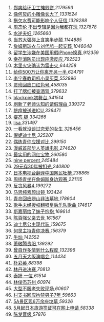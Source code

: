 1. [ 郑爽给环卫工摊煎饼 ](https://s.weibo.com/weibo?q=%23%E9%83%91%E7%88%BD%E7%BB%99%E7%8E%AF%E5%8D%AB%E5%B7%A5%E6%91%8A%E7%85%8E%E9%A5%BC%23&Refer=top) *2179593*
1. [ 像何炅的小雕像长大了 ](https://s.weibo.com/weibo?q=%23%E5%83%8F%E4%BD%95%E7%82%85%E7%9A%84%E5%B0%8F%E9%9B%95%E5%83%8F%E9%95%BF%E5%A4%A7%E4%BA%86%23&Refer=top) *1331524*
1. [ 拖欠水费可能影响个人征信 ](https://s.weibo.com/weibo?q=%23%E6%8B%96%E6%AC%A0%E6%B0%B4%E8%B4%B9%E5%8F%AF%E8%83%BD%E5%BD%B1%E5%93%8D%E4%B8%AA%E4%BA%BA%E5%BE%81%E4%BF%A1%23&Refer=top) *1328288*
1. [ 周杰伦 不出专辑是因为我都在玩 ](https://s.weibo.com/weibo?q=%23%E5%91%A8%E6%9D%B0%E4%BC%A6%20%E4%B8%8D%E5%87%BA%E4%B8%93%E8%BE%91%E6%98%AF%E5%9B%A0%E4%B8%BA%E6%88%91%E9%83%BD%E5%9C%A8%E7%8E%A9%23&Refer=top) *1327878*
1. [ 水逆夫妇 ](https://s.weibo.com/weibo?q=%E6%B0%B4%E9%80%86%E5%A4%AB%E5%A6%87&Refer=top) *1265660*
1. [ 当苏大强碰上含笑半步颠 ](https://s.weibo.com/weibo?q=%23%E5%BD%93%E8%8B%8F%E5%A4%A7%E5%BC%BA%E7%A2%B0%E4%B8%8A%E5%90%AB%E7%AC%91%E5%8D%8A%E6%AD%A5%E9%A2%A0%23&Refer=top) *1144885*
1. [ 詹姆斯球衣与刘代旭一起安葬 ](https://s.weibo.com/weibo?q=%23%E8%A9%B9%E5%A7%86%E6%96%AF%E7%90%83%E8%A1%A3%E4%B8%8E%E5%88%98%E4%BB%A3%E6%97%AD%E4%B8%80%E8%B5%B7%E5%AE%89%E8%91%AC%23&Refer=top) *1046048*
1. [ 留学生涉嫌在美国用假iPhone换真 ](https://s.weibo.com/weibo?q=%23%E7%95%99%E5%AD%A6%E7%94%9F%E6%B6%89%E5%AB%8C%E5%9C%A8%E7%BE%8E%E5%9B%BD%E7%94%A8%E5%81%87iPhone%E6%8D%A2%E7%9C%9F%23&Refer=top) *912359*
1. [ 幸存消防员出现应激反应 ](https://s.weibo.com/weibo?q=%23%E5%B9%B8%E5%AD%98%E6%B6%88%E9%98%B2%E5%91%98%E5%87%BA%E7%8E%B0%E5%BA%94%E6%BF%80%E5%8F%8D%E5%BA%94%23&Refer=top) *792523*
1. [ 木里火灾确认为雷击火 ](https://s.weibo.com/weibo?q=%23%E6%9C%A8%E9%87%8C%E7%81%AB%E7%81%BE%E7%A1%AE%E8%AE%A4%E4%B8%BA%E9%9B%B7%E5%87%BB%E7%81%AB%23&Refer=top) *644258*
1. [ 给你500万让你离开另一半 ](https://s.weibo.com/weibo?q=%23%E7%BB%99%E4%BD%A0500%E4%B8%87%E8%AE%A9%E4%BD%A0%E7%A6%BB%E5%BC%80%E5%8F%A6%E4%B8%80%E5%8D%8A%23&Refer=top) *624791*
1. [ 李宇春教司机小吴买菜 ](https://s.weibo.com/weibo?q=%23%E6%9D%8E%E5%AE%87%E6%98%A5%E6%95%99%E5%8F%B8%E6%9C%BA%E5%B0%8F%E5%90%B4%E4%B9%B0%E8%8F%9C%23&Refer=top) *552996*
1. [ 贾玲回应口红色号 ](https://s.weibo.com/weibo?q=%23%E8%B4%BE%E7%8E%B2%E5%9B%9E%E5%BA%94%E5%8F%A3%E7%BA%A2%E8%89%B2%E5%8F%B7%23&Refer=top) *458035*
1. [ 打了腮红被查酒驾 ](https://s.weibo.com/weibo?q=%23%E6%89%93%E4%BA%86%E8%85%AE%E7%BA%A2%E8%A2%AB%E6%9F%A5%E9%85%92%E9%A9%BE%23&Refer=top) *379632*
1. [ blackpink初舞台 ](https://s.weibo.com/weibo?q=%23blackpink%E5%88%9D%E8%88%9E%E5%8F%B0%23&Refer=top) *341514*
1. [ 刷新了老师认知的请假理由 ](https://s.weibo.com/weibo?q=%23%E5%88%B7%E6%96%B0%E4%BA%86%E8%80%81%E5%B8%88%E8%AE%A4%E7%9F%A5%E7%9A%84%E8%AF%B7%E5%81%87%E7%90%86%E7%94%B1%23&Refer=top) *339372*
1. [ 挤痘被送进ICU ](https://s.weibo.com/weibo?q=%23%E6%8C%A4%E7%97%98%E8%A2%AB%E9%80%81%E8%BF%9BICU%23&Refer=top) *336471*
1. [ 姿态 腿 ](https://s.weibo.com/weibo?q=%E5%A7%BF%E6%80%81%20%E8%85%BF&Refer=top) *334266*
1. [ lisa ](https://s.weibo.com/weibo?q=lisa&Refer=top) *331497*
1. [ 一看就没谈过恋爱的女生 ](https://s.weibo.com/weibo?q=%23%E4%B8%80%E7%9C%8B%E5%B0%B1%E6%B2%A1%E8%B0%88%E8%BF%87%E6%81%8B%E7%88%B1%E7%9A%84%E5%A5%B3%E7%94%9F%23&Refer=top) *328456*
1. [ 倪妮迪士尼 ](https://s.weibo.com/weibo?q=%E5%80%AA%E5%A6%AE%E8%BF%AA%E5%A3%AB%E5%B0%BC&Refer=top) *325207*
1. [ 偶练青你应援对比 ](https://s.weibo.com/weibo?q=%23%E5%81%B6%E7%BB%83%E9%9D%92%E4%BD%A0%E5%BA%94%E6%8F%B4%E5%AF%B9%E6%AF%94%23&Refer=top) *299150*
1. [ 漫威首部华人英雄电影 ](https://s.weibo.com/weibo?q=%23%E6%BC%AB%E5%A8%81%E9%A6%96%E9%83%A8%E5%8D%8E%E4%BA%BA%E8%8B%B1%E9%9B%84%E7%94%B5%E5%BD%B1%23&Refer=top) *274620*
1. [ 最实用的网红宝物 ](https://s.weibo.com/weibo?q=%E6%9C%80%E5%AE%9E%E7%94%A8%E7%9A%84%E7%BD%91%E7%BA%A2%E5%AE%9D%E7%89%A9&Refer=top) *260580*
1. [ nine percent ](https://s.weibo.com/weibo?q=nine%20percent&Refer=top) *245484*
1. [ 29元存30年被扣光 ](https://s.weibo.com/weibo?q=%2329%E5%85%83%E5%AD%9830%E5%B9%B4%E8%A2%AB%E6%89%A3%E5%85%89%23&Refer=top) *240800*
1. [ 日本电视台翻译中国网民吐槽 ](https://s.weibo.com/weibo?q=%E6%97%A5%E6%9C%AC%E7%94%B5%E8%A7%86%E5%8F%B0%E7%BF%BB%E8%AF%91%E4%B8%AD%E5%9B%BD%E7%BD%91%E6%B0%91%E5%90%90%E6%A7%BD&Refer=top) *238865*
1. [ 周扬青坐在詹姆斯身边观赛 ](https://s.weibo.com/weibo?q=%23%E5%91%A8%E6%89%AC%E9%9D%92%E5%9D%90%E5%9C%A8%E8%A9%B9%E5%A7%86%E6%96%AF%E8%BA%AB%E8%BE%B9%E8%A7%82%E8%B5%9B%23&Refer=top) *221115*
1. [ 反贪风暴4 ](https://s.weibo.com/weibo?q=%E5%8F%8D%E8%B4%AA%E9%A3%8E%E6%9A%B44&Refer=top) *199272*
1. [ 马思纯素颜出镜 ](https://s.weibo.com/weibo?q=%23%E9%A9%AC%E6%80%9D%E7%BA%AF%E7%B4%A0%E9%A2%9C%E5%87%BA%E9%95%9C%23&Refer=top) *193424*
1. [ 青岛回应崂山非法墓地 ](https://s.weibo.com/weibo?q=%E9%9D%92%E5%B2%9B%E5%9B%9E%E5%BA%94%E5%B4%82%E5%B1%B1%E9%9D%9E%E6%B3%95%E5%A2%93%E5%9C%B0&Refer=top) *178604*
1. [ 歌手未经授权翻唱皇后乐队歌曲 ](https://s.weibo.com/weibo?q=%23%E6%AD%8C%E6%89%8B%E6%9C%AA%E7%BB%8F%E6%8E%88%E6%9D%83%E7%BF%BB%E5%94%B1%E7%9A%87%E5%90%8E%E4%B9%90%E9%98%9F%E6%AD%8C%E6%9B%B2%23&Refer=top) *174617*
1. [ 斯嘉丽给了妹子抱抱 ](https://s.weibo.com/weibo?q=%23%E6%96%AF%E5%98%89%E4%B8%BD%E7%BB%99%E4%BA%86%E5%A6%B9%E5%AD%90%E6%8A%B1%E6%8A%B1%23&Refer=top) *169614*
1. [ 陈百强父亲去世 ](https://s.weibo.com/weibo?q=%E9%99%88%E7%99%BE%E5%BC%BA%E7%88%B6%E4%BA%B2%E5%8E%BB%E4%B8%96&Refer=top) *161567*
1. [ 迪士尼公主现代装 ](https://s.weibo.com/weibo?q=%E8%BF%AA%E5%A3%AB%E5%B0%BC%E5%85%AC%E4%B8%BB%E7%8E%B0%E4%BB%A3%E8%A3%85&Refer=top) *159675*
1. [ 何炅主持青你决赛 ](https://s.weibo.com/weibo?q=%23%E4%BD%95%E7%82%85%E4%B8%BB%E6%8C%81%E9%9D%92%E4%BD%A0%E5%86%B3%E8%B5%9B%23&Refer=top) *156379*
1. [ 牛灿 ](https://s.weibo.com/weibo?q=%23%E7%89%9B%E7%81%BF%23&Refer=top) *142552*
1. [ 萧敬腾贵阳 ](https://s.weibo.com/weibo?q=%23%E8%90%A7%E6%95%AC%E8%85%BE%E8%B4%B5%E9%98%B3%23&Refer=top) *139292*
1. [ 曾自作多情到什么程度 ](https://s.weibo.com/weibo?q=%23%E6%9B%BE%E8%87%AA%E4%BD%9C%E5%A4%9A%E6%83%85%E5%88%B0%E4%BB%80%E4%B9%88%E7%A8%8B%E5%BA%A6%23&Refer=top) *132396*
1. [ 五月天大阪演唱会 ](https://s.weibo.com/weibo?q=%23%E4%BA%94%E6%9C%88%E5%A4%A9%E5%A4%A7%E9%98%AA%E6%BC%94%E5%94%B1%E4%BC%9A%23&Refer=top) *114434*
1. [ 朴彩英 ](https://s.weibo.com/weibo?q=%E6%9C%B4%E5%BD%A9%E8%8B%B1&Refer=top) *88398*
1. [ 林丹进决赛 ](https://s.weibo.com/weibo?q=%E6%9E%97%E4%B8%B9%E8%BF%9B%E5%86%B3%E8%B5%9B&Refer=top) *70813*
1. [ 泰妍 一位 ](https://s.weibo.com/weibo?q=%E6%B3%B0%E5%A6%8D%20%E4%B8%80%E4%BD%8D&Refer=top) *61514*
1. [ 林俊杰苏州 ](https://s.weibo.com/weibo?q=%E6%9E%97%E4%BF%8A%E6%9D%B0%E8%8B%8F%E5%B7%9E&Refer=top) *60974*
1. [ 大型不服老失败现场 ](https://s.weibo.com/weibo?q=%E5%A4%A7%E5%9E%8B%E4%B8%8D%E6%9C%8D%E8%80%81%E5%A4%B1%E8%B4%A5%E7%8E%B0%E5%9C%BA&Refer=top) *60607*
1. [ 村支书回应拘禁男子7年 ](https://s.weibo.com/weibo?q=%E6%9D%91%E6%94%AF%E4%B9%A6%E5%9B%9E%E5%BA%94%E6%8B%98%E7%A6%81%E7%94%B7%E5%AD%907%E5%B9%B4&Refer=top) *59663*
1. [ 5A景区现6万余座坟墓 ](https://s.weibo.com/weibo?q=5A%E6%99%AF%E5%8C%BA%E7%8E%B06%E4%B8%87%E4%BD%99%E5%BA%A7%E5%9D%9F%E5%A2%93&Refer=top) *59326*
1. [ 5月起日本旅游签证可在网上申请 ](https://s.weibo.com/weibo?q=%235%E6%9C%88%E8%B5%B7%E6%97%A5%E6%9C%AC%E6%97%85%E6%B8%B8%E7%AD%BE%E8%AF%81%E5%8F%AF%E5%9C%A8%E7%BD%91%E4%B8%8A%E7%94%B3%E8%AF%B7%23&Refer=top) *58338*
1. [ 陈梦晋级 ](https://s.weibo.com/weibo?q=%E9%99%88%E6%A2%A6%E6%99%8B%E7%BA%A7&Refer=top) *57876*